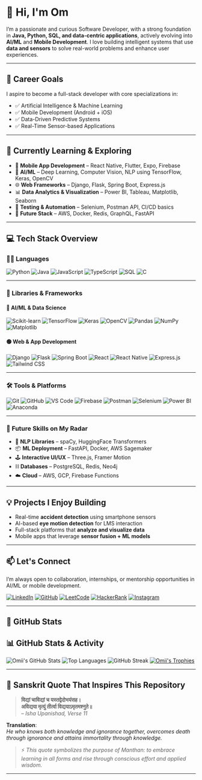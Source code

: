 # 👋 Hi, I'm Om

I’m a passionate and curious Software Developer, with a strong foundation in **Java, Python, SQL, and data-centric applications**, actively evolving into **AI/ML** and **Mobile Development**. I love building intelligent systems that use **data and sensors** to solve real-world problems and enhance user experiences.

---

## 🚀 Career Goals
I aspire to become a full-stack developer with core specializations in:
- ✅ Artificial Intelligence & Machine Learning
- ✅ Mobile Development (Android + iOS)
- ✅ Data-Driven Predictive Systems
- ✅ Real-Time Sensor-based Applications

---

## 🌱 Currently Learning & Exploring
- 📱 **Mobile App Development** – React Native, Flutter, Expo, Firebase
- 🧠 **AI/ML** – Deep Learning, Computer Vision, NLP using TensorFlow, Keras, OpenCV
- 🌐 **Web Frameworks** – Django, Flask, Spring Boot, Express.js
- 📊 **Data Analytics & Visualization** – Power BI, Tableau, Matplotlib, Seaborn
- 🧪 **Testing & Automation** – Selenium, Postman API, CI/CD basics
- 🔮 **Future Stack** – AWS, Docker, Redis, GraphQL, FastAPI

---

## 💻 Tech Stack Overview

### 👨‍💻 Languages
![Python](https://img.shields.io/badge/Python-blue.svg?style=for-the-badge&logo=python&logoColor=yellow)
![Java](https://img.shields.io/badge/Java-orange.svg?style=for-the-badge&logo=java)
![JavaScript](https://img.shields.io/badge/JavaScript-yellow.svg?style=for-the-badge&logo=javascript)
![TypeScript](https://img.shields.io/badge/TypeScript-blue.svg?style=for-the-badge&logo=typescript)
![SQL](https://img.shields.io/badge/SQL-lightgrey.svg?style=for-the-badge&logo=mysql)
![C](https://img.shields.io/badge/C-blue.svg?style=for-the-badge&logo=c)

---

### 🧱 Libraries & Frameworks

#### 🔵 AI/ML & Data Science
![Scikit-learn](https://img.shields.io/badge/scikit--learn-orange?style=for-the-badge&logo=scikit-learn)
![TensorFlow](https://img.shields.io/badge/TensorFlow-orange.svg?style=for-the-badge&logo=TensorFlow)
![Keras](https://img.shields.io/badge/Keras-red.svg?style=for-the-badge&logo=keras)
![OpenCV](https://img.shields.io/badge/OpenCV-grey.svg?style=for-the-badge&logo=opencv)
![Pandas](https://img.shields.io/badge/Pandas-purple.svg?style=for-the-badge&logo=pandas)
![NumPy](https://img.shields.io/badge/Numpy-blue.svg?style=for-the-badge&logo=numpy)
![Matplotlib](https://img.shields.io/badge/Matplotlib-darkblue.svg?style=for-the-badge&logo=matplotlib)

#### 🟢 Web & App Development
![Django](https://img.shields.io/badge/Django-green.svg?style=for-the-badge&logo=django)
![Flask](https://img.shields.io/badge/Flask-grey.svg?style=for-the-badge&logo=flask)
![Spring Boot](https://img.shields.io/badge/Spring_Boot-brightgreen?style=for-the-badge&logo=spring)
![React](https://img.shields.io/badge/React-blue.svg?style=for-the-badge&logo=react)
![React Native](https://img.shields.io/badge/React_Native-lightblue.svg?style=for-the-badge&logo=react)
![Express.js](https://img.shields.io/badge/Express.js-darkgrey?style=for-the-badge&logo=express)
![Tailwind CSS](https://img.shields.io/badge/Tailwind_CSS-teal.svg?style=for-the-badge&logo=tailwind-css)

---

### 🛠️ Tools & Platforms
![Git](https://img.shields.io/badge/Git-black.svg?style=for-the-badge&logo=git)
![GitHub](https://img.shields.io/badge/GitHub-grey.svg?style=for-the-badge&logo=github)
![VS Code](https://img.shields.io/badge/VSCode-blue.svg?style=for-the-badge&logo=visual-studio-code)
![Firebase](https://img.shields.io/badge/Firebase-orange?style=for-the-badge&logo=firebase)
![Postman](https://img.shields.io/badge/Postman-orange?style=for-the-badge&logo=postman)
![Selenium](https://img.shields.io/badge/Selenium-green?style=for-the-badge&logo=selenium)
![Power BI](https://img.shields.io/badge/Power_BI-yellow?style=for-the-badge&logo=powerbi)
![Anaconda](https://img.shields.io/badge/Anaconda-green?style=for-the-badge&logo=anaconda)

---

### 🧠 Future Skills on My Radar
- 🤖 **NLP Libraries** – spaCy, HuggingFace Transformers
- 📦 **ML Deployment** – FastAPI, Docker, AWS Sagemaker
- 🕹️ **Interactive UI/UX** – Three.js, Framer Motion
- ⛓️ **Databases** – PostgreSQL, Redis, Neo4j
- ☁️ **Cloud** – AWS, GCP, Firebase Functions

---

## 💡 Projects I Enjoy Building
- Real-time **accident detection** using smartphone sensors
- AI-based **eye motion detection** for LMS interaction
- Full-stack platforms that **analyze and visualize data**
- Mobile apps that leverage **sensor fusion + ML models**

---

## 📫 Let's Connect  
I’m always open to collaboration, internships, or mentorship opportunities in AI/ML or mobile development.

[![LinkedIn](https://img.shields.io/badge/LinkedIn-%230077B5.svg?logo=linkedin&logoColor=white)](https://linkedin.com/in/Omii844198)
[![GitHub](https://img.shields.io/badge/GitHub-%23121011.svg?logo=github&logoColor=white)](https://github.com/Omii1908)
[![LeetCode](https://img.shields.io/badge/LeetCode-%23FFA116.svg?logo=leetcode&logoColor=black)](https://leetcode.com/Omii1908)
[![HackerRank](https://img.shields.io/badge/HackerRank-%232EC866.svg?logo=HackerRank&logoColor=white)](https://www.hackerrank.com/profile/0m___1908)
[![Instagram](https://img.shields.io/badge/Instagram-%23E4405F.svg?logo=Instagram&logoColor=white)](https://instagram.com/0m___19o8)

---

## 🧠 GitHub Stats  
## 📊 GitHub Stats & Activity

![Omii's GitHub Stats](https://github-readme-stats.vercel.app/api?username=Omii1908&show_icons=true&theme=tokyonight&hide=issues)
![Top Languages](https://github-readme-stats.vercel.app/api/top-langs/?username=Omii1908&layout=compact&theme=tokyonight)
![GitHub Streak](https://github-readme-streak-stats.herokuapp.com/?user=Omii1908&theme=tokyonight)
[![Omii's Trophies](https://github-profile-trophy.vercel.app/?username=Omii1908&theme=onedark&no-frame=false&no-bg=true&margin-w=15)](https://github.com/ryo-ma/github-profile-trophy)


---


## 🧠 Sanskrit Quote That Inspires This Repository

> **विद्यां चाविद्यां च यस्तद्वेदोभयंसह।  
अविद्यया मृत्युं तीर्त्वा विद्ययाऽमृतमश्नुते॥**  
> – *Isha Upanishad, Verse 11*

**Translation**:  
*He who knows both knowledge and ignorance together, overcomes death through ignorance and attains immortality through knowledge.*

> ⚡ *This quote symbolizes the purpose of Manthan: to embrace learning in all forms and rise through conscious effort and applied wisdom.*

---

<!-- Made with ❤️ by Omii | Inspired by growth, driven by impact -->
